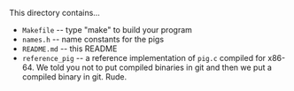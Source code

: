 This directory contains...

  * `Makefile` -- type "make" to build your program
  * `names.h` -- name constants for the pigs
  * `README.md` -- this README
  * `reference_pig` -- a reference implementation of `pig.c` compiled for
    x86-64. We told you not to put compiled binaries in git and then we put a
    compiled binary in git. Rude.
